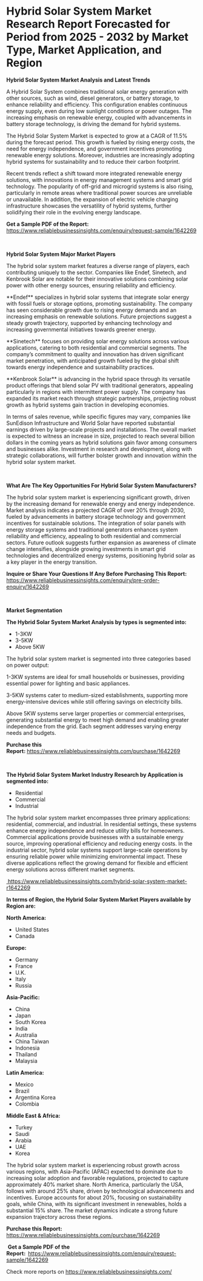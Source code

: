 <p><h1>Hybrid Solar System Market Research Report Forecasted for Period from 2025 -  2032 by Market Type, Market Application, and Region</h1></p><p><strong>Hybrid Solar System Market Analysis and Latest Trends</strong></p>
<p><p>A Hybrid Solar System combines traditional solar energy generation with other sources, such as wind, diesel generators, or battery storage, to enhance reliability and efficiency. This configuration enables continuous energy supply, even during low sunlight conditions or power outages. The increasing emphasis on renewable energy, coupled with advancements in battery storage technology, is driving the demand for hybrid systems.</p><p>The Hybrid Solar System Market is expected to grow at a CAGR of 11.5% during the forecast period. This growth is fueled by rising energy costs, the need for energy independence, and government incentives promoting renewable energy solutions. Moreover, industries are increasingly adopting hybrid systems for sustainability and to reduce their carbon footprint. </p><p>Recent trends reflect a shift toward more integrated renewable energy solutions, with innovations in energy management systems and smart grid technology. The popularity of off-grid and microgrid systems is also rising, particularly in remote areas where traditional power sources are unreliable or unavailable. In addition, the expansion of electric vehicle charging infrastructure showcases the versatility of hybrid systems, further solidifying their role in the evolving energy landscape.</p></p>
<p><strong>Get a Sample PDF of the Report:&nbsp;</strong> <a href="https://www.reliablebusinessinsights.com/enquiry/request-sample/1642269?utm_campaign=2768&utm_medium=2&utm_source=Github&utm_content=ia&utm_term=07042025&utm_id=hybrid-solar-system">https://www.reliablebusinessinsights.com/enquiry/request-sample/1642269</a></p>
<p>&nbsp;</p>
<p><strong>Hybrid Solar System Major Market Players</strong></p>
<p><p>The hybrid solar system market features a diverse range of players, each contributing uniquely to the sector. Companies like Endef, Sinetech, and Kenbrook Solar are notable for their innovative solutions combining solar power with other energy sources, ensuring reliability and efficiency.</p><p>**Endef** specializes in hybrid solar systems that integrate solar energy with fossil fuels or storage options, promoting sustainability. The company has seen considerable growth due to rising energy demands and an increasing emphasis on renewable solutions. Future projections suggest a steady growth trajectory, supported by enhancing technology and increasing governmental initiatives towards greener energy.</p><p>**Sinetech** focuses on providing solar energy solutions across various applications, catering to both residential and commercial segments. The company’s commitment to quality and innovation has driven significant market penetration, with anticipated growth fueled by the global shift towards energy independence and sustainability practices.</p><p>**Kenbrook Solar** is advancing in the hybrid space through its versatile product offerings that blend solar PV with traditional generators, appealing particularly in regions with intermittent power supply. The company has expanded its market reach through strategic partnerships, projecting robust growth as hybrid systems gain traction in developing economies.</p><p>In terms of sales revenue, while specific figures may vary, companies like SunEdison Infrastructure and World Solar have reported substantial earnings driven by large-scale projects and installations. The overall market is expected to witness an increase in size, projected to reach several billion dollars in the coming years as hybrid solutions gain favor among consumers and businesses alike. Investment in research and development, along with strategic collaborations, will further bolster growth and innovation within the hybrid solar system market.</p></p>
<p>&nbsp;</p>
<p><strong>What Are The Key Opportunities For Hybrid Solar System Manufacturers?</strong></p>
<p><p>The hybrid solar system market is experiencing significant growth, driven by the increasing demand for renewable energy and energy independence. Market analysis indicates a projected CAGR of over 20% through 2030, fueled by advancements in battery storage technology and government incentives for sustainable solutions. The integration of solar panels with energy storage systems and traditional generators enhances system reliability and efficiency, appealing to both residential and commercial sectors. Future outlook suggests further expansion as awareness of climate change intensifies, alongside growing investments in smart grid technologies and decentralized energy systems, positioning hybrid solar as a key player in the energy transition.</p></p>
<p><strong>Inquire or Share Your Questions If Any Before Purchasing This Report:</strong> <a href="https://www.reliablebusinessinsights.com/enquiry/pre-order-enquiry/1642269?utm_campaign=2768&utm_medium=2&utm_source=Github&utm_content=ia&utm_term=07042025&utm_id=hybrid-solar-system">https://www.reliablebusinessinsights.com/enquiry/pre-order-enquiry/1642269</a></p>
<p>&nbsp;</p>
<p><strong>Market Segmentation</strong></p>
<p><strong>The Hybrid Solar System Market Analysis by types is segmented into:</strong></p>
<p><ul><li>1-3KW</li><li>3-5KW</li><li>Above 5KW</li></ul></p>
<p><p>The hybrid solar system market is segmented into three categories based on power output: </p><p>1-3KW systems are ideal for small households or businesses, providing essential power for lighting and basic appliances. </p><p>3-5KW systems cater to medium-sized establishments, supporting more energy-intensive devices while still offering savings on electricity bills. </p><p>Above 5KW systems serve larger properties or commercial enterprises, generating substantial energy to meet high demand and enabling greater independence from the grid. Each segment addresses varying energy needs and budgets.</p></p>
<p><strong>Purchase this Report:&nbsp;</strong><a href="https://www.reliablebusinessinsights.com/purchase/1642269?utm_campaign=2768&utm_medium=2&utm_source=Github&utm_content=ia&utm_term=07042025&utm_id=hybrid-solar-system">https://www.reliablebusinessinsights.com/purchase/1642269</a></p>
<p>&nbsp;</p>
<p><strong>The Hybrid Solar System Market Industry Research by Application is segmented into:</strong></p>
<p><ul><li>Residential</li><li>Commercial</li><li>Industrial</li></ul></p>
<p><p>The hybrid solar system market encompasses three primary applications: residential, commercial, and industrial. In residential settings, these systems enhance energy independence and reduce utility bills for homeowners. Commercial applications provide businesses with a sustainable energy source, improving operational efficiency and reducing energy costs. In the industrial sector, hybrid solar systems support large-scale operations by ensuring reliable power while minimizing environmental impact. These diverse applications reflect the growing demand for flexible and efficient energy solutions across different market segments.</p></p>
<p><a href="https://www.reliablebusinessinsights.com/hybrid-solar-system-market-r1642269?utm_campaign=2768&utm_medium=2&utm_source=Github&utm_content=ia&utm_term=07042025&utm_id=hybrid-solar-system">&nbsp;https://www.reliablebusinessinsights.com/hybrid-solar-system-market-r1642269</a></p>
<p><strong>In terms of Region, the Hybrid Solar System Market Players available by Region are:</strong></p>
<p>
    <p> <strong> North America: </strong>
        <ul>
            <li>United States</li>
            <li>Canada</li>
        </ul>
        </p> 
    <p> <strong> Europe: </strong>
        <ul>
            <li>Germany</li>
            <li>France</li>
            <li>U.K.</li>
            <li>Italy</li>
            <li>Russia</li>
        </ul>
        </p> 
    <p> <strong> Asia-Pacific: </strong>
        <ul>
            <li>China</li>
            <li>Japan</li>
            <li>South Korea</li>
            <li>India</li>
            <li>Australia</li>
            <li>China Taiwan</li>
            <li>Indonesia</li>
            <li>Thailand</li>
            <li>Malaysia</li>
        </ul>
        </p> 
    <p> <strong> Latin America: </strong>
        <ul>
            <li>Mexico</li>
            <li>Brazil</li>
            <li>Argentina Korea</li>
            <li>Colombia</li>
        </ul>
        </p> 
    <p> <strong> Middle East & Africa: </strong>
        <ul>
            <li>Turkey</li>
            <li>Saudi</li>
            <li>Arabia</li>
            <li>UAE</li>
            <li>Korea</li>
        </ul>
    </p>
    </p>
<p><p>The hybrid solar system market is experiencing robust growth across various regions, with Asia-Pacific (APAC) expected to dominate due to increasing solar adoption and favorable regulations, projected to capture approximately 40% market share. North America, particularly the USA, follows with around 25% share, driven by technological advancements and incentives. Europe accounts for about 20%, focusing on sustainability goals, while China, with its significant investment in renewables, holds a substantial 15% share. The market dynamics indicate a strong future expansion trajectory across these regions.</p></p>
<p><strong>Purchase this Report: </strong><a href="https://www.reliablebusinessinsights.com/purchase/1642269?utm_campaign=2768&utm_medium=2&utm_source=Github&utm_content=ia&utm_term=07042025&utm_id=hybrid-solar-system">https://www.reliablebusinessinsights.com/purchase/1642269</a></p>
<p>&nbsp;<strong>Get a Sample PDF of the Report:&nbsp;&nbsp;</strong><a href="https://www.reliablebusinessinsights.com/enquiry/request-sample/1642269?utm_campaign=2768&utm_medium=2&utm_source=Github&utm_content=ia&utm_term=07042025&utm_id=hybrid-solar-system">https://www.reliablebusinessinsights.com/enquiry/request-sample/1642269</a></p>
<p><strong></strong></p>
<p>Check more reports on <a href="https://www.reliablebusinessinsights.com/?utm_campaign=2768&utm_medium=2&utm_source=Github&utm_content=ia&utm_term=07042025&utm_id=hybrid-solar-system">https://www.reliablebusinessinsights.com/</a></p>
